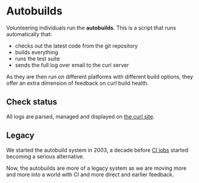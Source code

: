# Autobuilds

Volunteering individuals run the **autobuilds**. This is a script that runs
automatically that:

- checks out the latest code from the git repository
- builds everything
- runs the test suite
- sends the full log over email to the curl server

As they are then run on different platforms with different build options, they
offer an extra dimension of feedback on curl build health.

## Check status

All logs are parsed, managed and displayed on [the curl
site](https://curl.se/dev/builds.html).

## Legacy

We started the autobuild system in 2003, a decade before [CI jobs](ci.md)
started becoming a serious alternative.

Now, the autobuilds are more of a legacy system as we are moving more and more
into a world with CI and more direct and earlier feedback.
